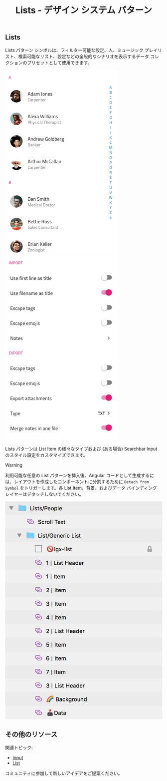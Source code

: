 ﻿---
title: Lists - デザイン システム パターン
_description: Lists パターン シンボルは情報のコレクションを体系化するためにリストを使用するシナリオを表します。
_keywords: デザイン システム, Sketch, Ignite UI for Angular, パターン, UI ライブラリ, ウィジェット
_language: ja
---

## Lists

Lists パターン シンボルは、フィルター可能な設定、人、ミュージック プレイリスト、検索可能なリスト、設定などの全般的なシナリオを表示するデータ コレクションのプリセットとして使用できます。

<img src="../images/lists_people.png" srcset="../images/lists_people@2x.png 2x" />
<img src="../images/lists_settings.png" srcset="../images/lists_settings@2x.png 2x" />

Lists パターンは List Item の様々なタイプおよび (ある場合) Searchbar Input のスタイル設定をカスタマイズできます。

> [!WARNING]
> 利用可能な任意の List パターンを挿入後、Angular コードとして生成するには、レイアウトを作成したコンポーネントに分割するために `Detach from Symbol` をトリガーします。各 List Item、背景、およびデータ バインディング レイヤーはデタッチしないでください。

<img src="../images/lists_detach.png" />

## その他のリソース

関連トピック:

- [Input](../components/input.md)
- [List](../components/list.md)
  <div class="divider--half"></div>

コミュニティに参加して新しいアイデアをご提案ください。


